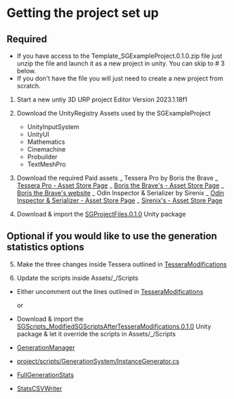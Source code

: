 # Getting the project set up

## Required

* If you have access to the Template_SGExampleProject.0.1.0.zip file just unzip the file and launch it as a new project in unity. You can skip to # 3 below.
* If you don't have the file you will just need to create a new project from scratch.

1. Start a new untiy 3D URP project Editor Version 2023.1.18f1

2. Download the UnityRegistry Assets used by the SGExampleProject

    - UnityInputSystem
    - UnityUI
    - Mathematics
    - Cinemachine
    - Probuilder
    - TextMeshPro

3. Download the required Paid assets
   _ Tessera Pro by Boris the Brave
      _ [Tessera Pro - Asset Store Page](https://assetstore.unity.com/packages/tools/level-design/tessera-pro-161077)
      _ [Boris the Brave's - Asset Store Page](https://assetstore.unity.com/publishers/44953)
      _ [Boris the Brave's website](https://www.boristhebrave.com)
   _ Odin Inspector & Serializer by Sirenix
      _ [Odin Inspector & Serializer - Asset Store Page](https://assetstore.unity.com/packages/tools/utilities/odin-inspector-and-serializer-89041)
      _ [Sirenix's - Asset Store Page](https://assetstore.unity.com/publishers/3727)

4. Download & import the [SGProjectFiles.0.1.0](project/unity-packages/SGProjectFiles.0.1.0.unitypackage) Unity package


## Optional if you would like to use the generation statistics options

5. Make the three changes inside Tessera outlined in [TesseraModifications](project/scripts/TesseraModifications.cs)

6. Update the scripts inside Assets/_/Scripts
   
  - Either uncomment out the lines outlined in [TesseraModifications](project/scripts/TesseraModifications.cs)

    or

  - Download & import the [SGScripts_ModifiedSGScriptsAfterTesseraModifications.0.1.0](project/unity-packages/SGScripts_ModifiedSGScriptsAfterTesseraModifications.0.1.0.unitypackage) Unity package & let it override the scripts in Assets/_/Scripts
   - [GenerationManager](project/scripts/GenerationSystem/GenerationManager.cs)
   - [project/scripts/GenerationSystem/InstanceGenerator.cs](InstanceGenerator)
   - [FullGenerationStats](project/scripts/Statistics/FullGenerationStats.cs)
   - [StatsCSVWriter](project/scripts/Statistics/StatsCSVWriter.cs)

